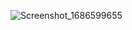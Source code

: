 ![Screenshot_1686599655](https://github.com/anupomm/ostad-livetest-module6/assets/95094496/5081df80-23a2-488b-acd8-4c94aade0155)
